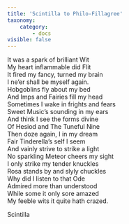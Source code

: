 ```yaml
---
title: 'Scintilla to Philo-Fillagree'
taxonomy:
    category:
        - docs
visible: false
---
```


It was a spark of brilliant Wit  
My heart inflammable did Flit  
It fired my fancy, turned my brain  
I ne’er shall be myself again.  
Hobgoblins fly about my bed  
And Imps and Fairies fill my head  
Sometimes I wake in frights and fears  
Sweet Music’s sounding in my ears  
And think I see the forms divine  
Of Hesiod and The Tuneful Nine  
Then doze again, I in my dream  
Fair Tinderella’s self I seem  
And vainly strive to strike a light  
No sparkling Meteor cheers my sight  
I only strike my tender knuckles  
Rosa stands by and slyly chuckles  
Why did I listen to that Ode  
Admired more than understood  
While some it only sore amazed  
My feeble wits it quite hath crazed.  
  
Scintilla